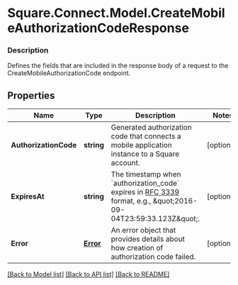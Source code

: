 # Square.Connect.Model.CreateMobileAuthorizationCodeResponse

### Description

Defines the fields that are included in the response body of a request to the CreateMobileAuthorizationCode endpoint.

## Properties

Name | Type | Description | Notes
------------ | ------------- | ------------- | -------------
**AuthorizationCode** | **string** | Generated authorization code that connects a mobile application instance to a Square account. | [optional] 
**ExpiresAt** | **string** | The timestamp when &#x60;authorization_code&#x60; expires in [RFC 3339](https://tools.ietf.org/html/rfc3339) format, e.g., \&quot;2016-09-04T23:59:33.123Z\&quot;. | [optional] 
**Error** | [**Error**](Error.md) | An error object that provides details about how creation of authorization code failed. | [optional] 



[[Back to Model list]](../README.md#documentation-for-models) [[Back to API list]](../README.md#documentation-for-api-endpoints) [[Back to README]](../README.md)

